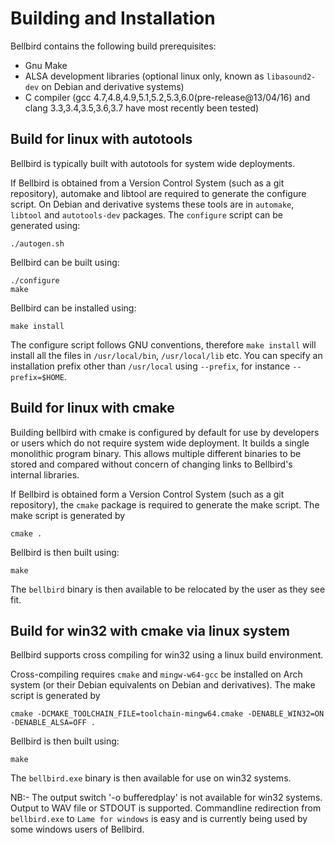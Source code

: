 Building and Installation
=========================

Bellbird contains the following build prerequisites:
  - Gnu Make
  - ALSA development libraries (optional linux only, known as `libasound2-dev` on Debian and derivative systems)
  - C compiler (gcc 4.7,4.8,4.9,5.1,5.2,5.3,6.0(pre-release@13/04/16) and clang 3.3,3.4,3.5,3.6,3.7 have most recently been tested)

## Build for linux with autotools

Bellbird is typically built with autotools for system wide deployments.

If Bellbird is obtained from a Version Control System (such as a git repository),
automake and libtool are required to generate the configure script. On Debian
and derivative systems these tools are in `automake`, `libtool` and `autotools-dev`
packages. The `configure` script can be generated using:

    ./autogen.sh

Bellbird can be built using:

    ./configure
    make

Bellbird can be installed using:

    make install

The configure script follows GNU conventions, therefore `make install`
will install all the files in `/usr/local/bin`, `/usr/local/lib` etc.
You can specify an installation prefix other than `/usr/local` using
`--prefix`, for instance `--prefix=$HOME`.

## Build for linux with cmake

Building bellbird with cmake is configured by default for use by developers
or users which do not require system wide deployment. It builds a single monolithic
program binary. This allows multiple different binaries to be stored and compared without
concern of changing links to Bellbird's internal libraries.

If Bellbird is obtained form a Version Control System (such as a git repository),
the `cmake` package is required to generate the make script. The make script is generated by

    cmake .

Bellbird is then built using:

    make

The `bellbird` binary is then available to be relocated by the user as they see fit.

## Build for win32 with cmake via linux system

Bellbird supports cross compiling for win32 using a linux build environment.

Cross-compiling requires `cmake` and `mingw-w64-gcc` be installed on Arch system (or their Debian
equivalents on Debian and derivatives). The make script is generated by

    cmake -DCMAKE_TOOLCHAIN_FILE=toolchain-mingw64.cmake -DENABLE_WIN32=ON -DENABLE_ALSA=OFF .

Bellbird is then built using:

    make

The `bellbird.exe` binary is then available for use on win32 systems.

NB:- The output switch '-o bufferedplay' is not available for win32 systems. Output to WAV file or STDOUT is
supported. Commandline redirection from `bellbird.exe` to `Lame for windows` is easy and is currently
being used by some windows users of Bellbird.


